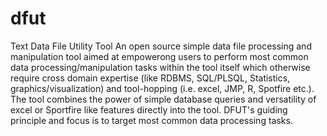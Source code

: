 # dfut
Text Data File Utility Tool
An open source simple data file processing and manipulation tool aimed at empowerong users to perform most common data processing/manipulation tasks within the tool itself which otherwise require cross domain expertise (like RDBMS, SQL/PLSQL, Statistics, graphics/visualization) and tool-hopping (i.e. excel, JMP, R, Spotfire etc.). The tool combines the power of simple database queries and versatility of excel or Sportfire like features directly into the tool. DFUT's guiding principle and focus is to target most common data processing tasks.
